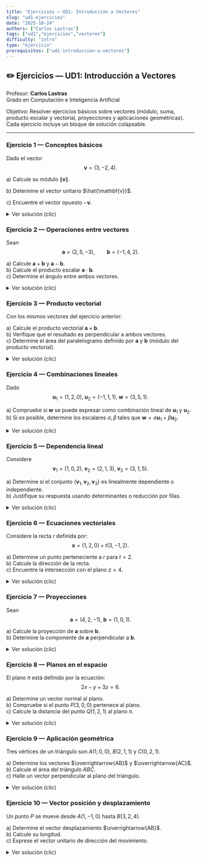 ```yaml
---
title: "Ejercicios — UD1: Introducción a Vectores"
slug: "ud1-ejercicios"
date: "2025-10-24"
authors: ["Carlos Lastras"]
tags: ["ud1","ejercicios","vectores"]
difficulty: "intro"
type: "ejercicio"
prerequisitos: ["ud1-introduccion-a-vectores"]
---
```


## ✏️ Ejercicios — UD1: Introducción a Vectores

Profesor: **Carlos Lastras**  
Grado en Computación e Inteligencia Artificial

Objetivo: Resolver ejercicios básicos sobre vectores (módulo, suma, producto escalar y vectorial, proyecciones y aplicaciones geométricas). Cada ejercicio incluye un bloque de solución colapsable.

---

### Ejercicio 1 — Conceptos básicos
Dado el vector $$\mathbf{v} = (3, -2, 4).$$

a) Calcule su módulo $\|\mathbf{v}\|$.

b) Determine el vector unitario $\hat{\mathbf{v}}$.

c) Encuentre el vector opuesto $-\mathbf{v}$.

<details>
<summary>Ver solución (clic)</summary>

Solución (esbozo):

1. $\|\mathbf{v}\| = \sqrt{3^2 + (-2)^2 + 4^2}$.  
2. $\hat{\mathbf{v}} = \dfrac{\mathbf{v}}{\|\mathbf{v}\|}$.  
3. $-\mathbf{v} = (-3,2,-4)$.

</details>

### Ejercicio 2 — Operaciones entre vectores
Sean $$\mathbf{a}=(2,5,-3),\qquad \mathbf{b}=(-1,4,2).$$

a) Calcule $\mathbf{a}+\mathbf{b}$ y $\mathbf{a}-\mathbf{b}$.  
b) Calcule el producto escalar $\mathbf{a}\cdot\mathbf{b}$.  
c) Determine el ángulo entre ambos vectores.

<details>
<summary>Ver solución (clic)</summary>

Esbozo de solución: operamos componente a componente, luego usamos
$$\cos\theta = \dfrac{\mathbf{a}\cdot\mathbf{b}}{\|\mathbf{a}\|\,\|\mathbf{b}\|}.$$ 

</details>

### Ejercicio 3 — Producto vectorial
Con los mismos vectores del ejercicio anterior:

a) Calcule el producto vectorial $\mathbf{a}\times\mathbf{b}$.  
b) Verifique que el resultado es perpendicular a ambos vectores.  
c) Determine el área del paralelogramo definido por $\mathbf{a}$ y $\mathbf{b}$ (módulo del producto vectorial).

<details>
<summary>Ver solución (clic)</summary>

Recordar: $\|\mathbf{a}\times\mathbf{b}\|$ es el área del paralelogramo.

</details>

### Ejercicio 4 — Combinaciones lineales
Dado $$\mathbf{u}_1=(1,2,0),\;\mathbf{u}_2=(-1,1,1),\;\mathbf{w}=(3,5,1).$$

a) Compruebe si $\mathbf{w}$ se puede expresar como combinación lineal de $\mathbf{u}_1$ y $\mathbf{u}_2$.  
b) Si es posible, determine los escalares $\alpha,\beta$ tales que $\mathbf{w}=\alpha\mathbf{u}_1+\beta\mathbf{u}_2$.

<details>
<summary>Ver solución (clic)</summary>

Plantear el sistema y resolver (matriz 3×2 ampliada o resolver por componentes).

</details>

### Ejercicio 5 — Dependencia lineal
Considere $$\mathbf{v}_1=(1,0,2),\;\mathbf{v}_2=(2,1,3),\;\mathbf{v}_3=(3,1,5).$$

a) Determine si el conjunto $\{\mathbf{v}_1,\mathbf{v}_2,\mathbf{v}_3\}$ es linealmente dependiente o independiente.  
b) Justifique su respuesta usando determinantes o reducción por filas.

<details>
<summary>Ver solución (clic)</summary>

Comprobar si el determinante de la matriz formada por las columnas (o filas) es cero.

</details>

### Ejercicio 6 — Ecuaciones vectoriales
Considere la recta $r$ definida por:
$$\mathbf{x} = (1,2,0) + t(3,-1,2).$$

a) Determine un punto perteneciente a $r$ para $t=2$.  
b) Calcule la dirección de la recta.  
c) Encuentre la intersección con el plano $z=4$.

<details>
<summary>Ver solución (clic)</summary>

Evaluar $t=2$ en la ecuación, etc.

</details>

### Ejercicio 7 — Proyecciones
Sean $$\mathbf{a}=(4,2,-1),\;\mathbf{b}=(1,0,1).$$

a) Calcule la proyección de $\mathbf{a}$ sobre $\mathbf{b}$.  
b) Determine la componente de $\mathbf{a}$ perpendicular a $\mathbf{b}$.

<details>
<summary>Ver solución (clic)</summary>

Usar
$$\operatorname{proj}_{\mathbf{b}}(\mathbf{a})=\frac{\mathbf{a}\cdot\mathbf{b}}{\mathbf{b}\cdot\mathbf{b}}\,\mathbf{b}$$

</details>

### Ejercicio 8 — Planos en el espacio
El plano $\pi$ está definido por la ecuación:
$$2x-y+3z=6.$$ 

a) Determine un vector normal al plano.  
b) Compruebe si el punto $P(3,0,0)$ pertenece al plano.  
c) Calcule la distancia del punto $Q(1,2,1)$ al plano $\pi$.

<details>
<summary>Ver solución (clic)</summary>

Vector normal $\mathbf{n}=(2,-1,3)$. Sustituir coordenadas para comprobar pertenencia. Fórmula de distancia desde un punto a un plano.

</details>

### Ejercicio 9 — Aplicación geométrica
Tres vértices de un triángulo son $A(1,0,0)$, $B(2,1,1)$ y $C(0,2,1)$.

a) Determine los vectores $\overrightarrow{AB}$ y $\overrightarrow{AC}$.  
b) Calcule el área del triángulo $ABC$.  
c) Halle un vector perpendicular al plano del triángulo.

<details>
<summary>Ver solución (clic)</summary>

Usar diferencias de coordenadas y producto vectorial para área y normal.

</details>

### Ejercicio 10 — Vector posición y desplazamiento
Un punto $P$ se mueve desde $A(1,-1,0)$ hasta $B(3,2,4)$.

a) Determine el vector desplazamiento $\overrightarrow{AB}$.  
b) Calcule su longitud.  
c) Exprese el vector unitario de dirección del movimiento.

<details>
<summary>Ver solución (clic)</summary>

Desplazamiento $\overrightarrow{AB}=B-A$, longitud $\|\overrightarrow{AB}\|$ y vector unitario dividiendo por la norma.

</details>